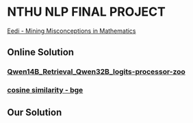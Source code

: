# NTHU NLP FINAL PROJECT

[Eedi - Mining Misconceptions in Mathematics](https://www.kaggle.com/competitions/eedi-mining-misconceptions-in-mathematics/overview)

## Online Solution

### [Qwen14B_Retrieval_Qwen32B_logits-processor-zoo](https://www.kaggle.com/code/jagatkiran/qwen14b-retrieval-qwen32b-logits-processor-zoo/notebook)

### [cosine similarity - bge](https://www.kaggle.com/code/jaytonde/cosine-similarity-bge/notebook)

## Our Solution
